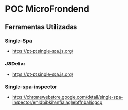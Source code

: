 # POC MicroFrondend

## Ferramentas Utilizadas
###     Single-Spa 
*   https://pt-pt.single-spa.js.org/
###    JSDelivr
*   https://pt-pt.single-spa.js.org/
### Single-spa-inspector
*  https://chromewebstore.google.com/detail/single-spa-inspector/emldbibkihanfiaiaghebffnbahjcgcp